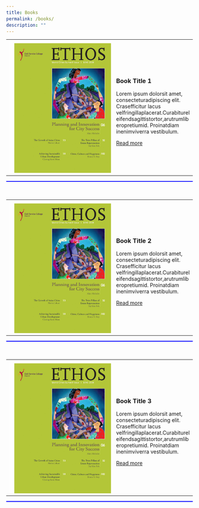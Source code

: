 ```yaml
---
title: Books
permalink: /books/
description: ""
---
```

<style>
.booktitle
	{
	border-bottom: 2px solid blue;
	}
.booktitle p
	{
	width: 200px;
	}
	
</style>

<div class="booktitle">
<table>
	<tbody>
	<tr>
	<td>
<img style="" src="images/Ethos_Images/Ethos_World_Cities_SummitIssue/Ethos_WCS.jpg">
	</td>
		<td>
		<h3>Book Title 1</h3>
			<p> Lorem ipsum dolorsit amet, consecteturadipiscing elit. Crasefficitur lacus velfringillaplacerat.Curabitureleifendsagittistortor,arutrumliberopretiumid. Proinatdiam inenimviverra vestibulum.</p>
<a href="#">Read more</a>
		</td>
	</tr>
	</tbody>
	</table>
</div>
<br><br>

<div class="booktitle">
<table>
	<tbody>
	<tr>
	<td>
<img style="" src="images/Ethos_Images/Ethos_World_Cities_SummitIssue/Ethos_WCS.jpg">
	</td>
		<td>
		<h3>Book Title 2</h3>
			<p> Lorem ipsum dolorsit amet, consecteturadipiscing elit. Crasefficitur lacus velfringillaplacerat.Curabitureleifendsagittistortor,arutrumliberopretiumid. Proinatdiam inenimviverra vestibulum.</p>
<a href="#">Read more</a>
		</td>
	</tr>
	</tbody>
	</table>
</div>
<br><br>

<div class="booktitle">
<table>
	<tbody>
	<tr>
	<td>
<img style="" src="images/Ethos_Images/Ethos_World_Cities_SummitIssue/Ethos_WCS.jpg">
	</td>
		<td>
		<h3>Book Title 3</h3>
			<p> Lorem ipsum dolorsit amet, consecteturadipiscing elit. Crasefficitur lacus velfringillaplacerat.Curabitureleifendsagittistortor,arutrumliberopretiumid. Proinatdiam inenimviverra vestibulum.</p>
<a href="#">Read more</a>
		</td>
	</tr>
	</tbody>
	</table>
</div>		
																																				